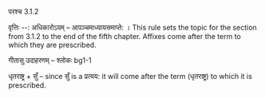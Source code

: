 

 परश्च 3.1.2 


वृत्तिः --: अधिकारोऽयम् – आपञ्चमाध्यायसमाप्ते: । This rule sets the topic for the section from 3.1.2 to the end of the fifth chapter. Affixes come after the term to which they are prescribed. 


गीतासु उदाहरणम् – श्लोकः bg1-1 


धृतराष्ट्र + सुँ – since सुँ is a प्रत्यय: it will come after the term (धृतराष्ट्र) to which it is prescribed. 


